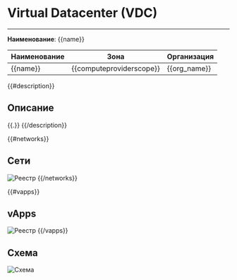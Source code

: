 # Virtual Datacenter (VDC)
***  
**Наименование**: {{name}}

| Наименование | Зона                     | Организация  |
|--------------|--------------------------|--------------|
| {{name}}     | {{computeproviderscope}} | {{org_name}} |

{{#description}}
## Описание
{{.}}
{{/description}}

{{#networks}}
## Сети
![Реестр](@entity/{{entity}}/networks?id={{id}})
{{/networks}}

{{#vapps}}
## vApps
![Реестр](@entity/{{entity}}/vapps?id={{id}})
{{/vapps}}

## Схема

![Схема](@entity/{{entity}}/schema?id={{id}})
